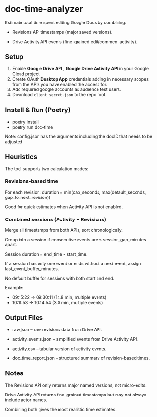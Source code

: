 # doc-time-analyzer

Estimate total time spent editing Google Docs by combining:

 - Revisions API timestamps (major saved versions).

 - Drive Activity API events (fine-grained edit/comment activity).


## Setup
1. Enable **Google Drive API** , **Google Drive Activity API** in your Google Cloud project.
2. Create OAuth **Desktop App** credentials adding in necessary scopes from the APIs you have enabled the access for. 
3. Add required google accounts as audience test users. 
4. Download `client_secret.json` to the repo root.

## Install & Run (Poetry)

 - poetry install
 - poetry run doc-time 

 Note: config.json has the arguments including the docID that needs to be adjusted

## Heuristics
The tool supports two calculation modes:

### Revisions-based time

For each revision:
duration = min(cap_seconds, max(default_seconds, gap_to_next_revision))

Good for quick estimates when Activity API is not enabled.

### Combined sessions (Activity + Revisions)

Merge all timestamps from both APIs, sort chronologically.

Group into a session if consecutive events are ≤ session_gap_minutes apart.

Session duration = end_time - start_time.

If a session has only one event or ends without a next event, assign last_event_buffer_minutes.

No default buffer for sessions with both start and end.

Example:
 - 09:15:22 → 09:30:11  (14.8 min, multiple events)
 - 10:11:53 → 10:14:54  (3.0 min, multiple events)

## Output Files
 - raw.json – raw revisions data from Drive API.

 - activity_events.json – simplified events from Drive Activity API.

 - activity.csv – tabular version of activity events.

 - doc_time_report.json – structured summary of revision-based times.

## Notes
The Revisions API only returns major named versions, not micro-edits.

Drive Activity API returns fine-grained timestamps but may not always include actor names.

Combining both gives the most realistic time estimates.



